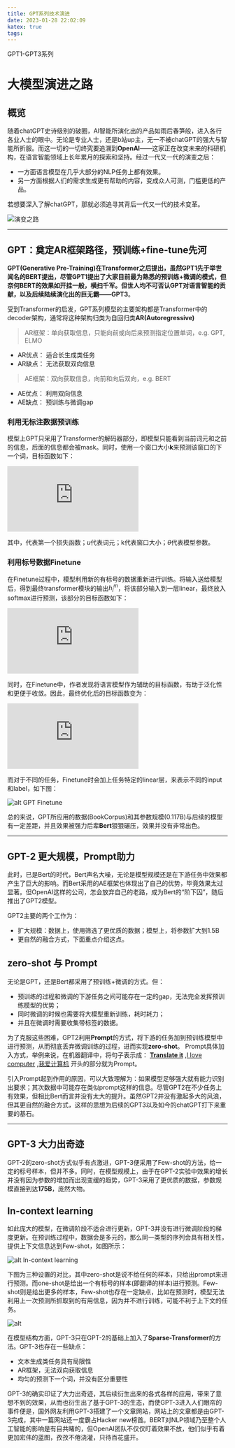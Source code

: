 ```yaml
---
title: GPT系列技术演进
date: 2023-01-28 22:02:09
katex: true
tags:
---
```

GPT1-GPT3系列
<!--more-->

# 大模型演进之路
## 概览
随着chatGPT史诗级别的破圈，AI智能所演化出的产品如雨后春笋般，进入各行各业人士的眼中。无论是专业人士，还是b站up主，无一不被chatGPT的强大与智能所折服。而这一切的一切终究要追溯到**OpenAI**——这家正在改变未来的科研机构，在语言智能领域上长年累月的探索和坚持。经过一代又一代的演变之后：
+ 一方面语言模型在几乎大部分的NLP任务上都有效果。
+ 另一方面根据人们的需求生成更有帮助的内容，变成众人可测，门槛更低的产品。

若想要深入了解chatGPT，那就必须追寻其背后一代又一代的技术变革。

![演变之路](LLM.png)
<!-- {% asset_img ./GPT/LLM.png 演变之路 %} -->
***

## GPT：奠定AR框架路径，预训练+fine-tune先河

**GPT(Generative Pre-Training)**在Transformer之后提出，虽然GPT1先于举世闻名的BERT提出，尽管GPT1提出了大家目前最为熟悉的预训练+微调的模式，但奈何BERT的效果如开挂一般，横扫千军。但世人均不可否认GPT对语言智能的贡献，以及后续陆续演化出的**巨无霸——GPT3**。

受到Transformer的启发，GPT系列模型的主要架构都是Transformer中的decoder架构，通常将这种架构归类为自回归类**AR(Autoregressive)**

> AR框架：单向获取信息，只能向前或向后来预测指定位置单词，e.g. GPT, ELMO

- AR优点： 适合长生成类任务
- AR缺点： 无法获取双向信息

> AE框架：双向获取信息，向前和向后双向，e.g. BERT

- AE优点： 利用双向信息
- AE缺点： 预训练与微调gap

### 利用无标注数据预训练

模型上GPT只采用了Transformer的解码器部分，即模型只能看到当前词元和之前的信息，后面的信息都会被mask。同时，使用一个窗口大小**k**来预测该窗口的下一个词，目标函数如下：


![alt](https://latex.vimsky.com/test.image.latex.php?fmt=svg&val=%255Cdpi%257B150%257D%2520%255Clarge%2520L_1%2528u%2529%2520%253D%2520%255Csum_i%2520logP%2528u_i%255C%2520%257C%255C%2520u_%257Bi-k%257D%2520%255C%2520...%255C%2520u_%257Bi-1%257D%253B%2520%255Ctheta%2529&dl=0)

其中，代表第一个损失函数；$u$代表词元；k代表窗口大小；$\theta$代表模型参数。

### 利用标号数据Finetune

在Finetune过程中，模型利用新的有标号的数据重新进行训练。将输入送给模型后，得到最终transformer模块的输出${h_l^m}$，将该部分输入到一层linear，最终放入softmax进行预测，该部分的目标函数如下：

![alt ](https://latex.vimsky.com/test.image.latex.php?fmt=svg&val=%255Cdpi%257B150%257D%2520%255Clarge%2520L_2%2528C%2529%2520%253D%2520%255Csum_%257B%2528x%252Cy%2529%257DlogP%2528y%255C%2520%257C%255C%2520x%255E1%252C%255C%2520...%255C%2520%252Cx%255Em%2529&dl=0)

同时，在Finetune中，作者发现将语言模型作为辅助的目标函数，有助于泛化性和更便于收敛。因此，最终优化后的目标函数变为：

![alt ](https://latex.vimsky.com/test.image.latex.php?fmt=svg&val=%255Cdpi%257B150%257D%2520%255Clarge%2520L_3%2528C%2529%2520%253D%2520L_1%2528C%2529%2520%26plus%3B%255Clambda%2520L_2%2528C%2529&dl=0)

而对于不同的任务，Finetune时会加上任务特定的linear层，来表示不同的input和label，如下图：

![alt GPT Finetune](finetune.png)

总的来说，GPT所应用的数据(BookCorpus)和其参数规模(0.117B)与后续的模型有一定差距，并且效果被强力后辈**Bert**狠狠碾压，效果并没有非常出色。
***
## GPT-2 更大规模，Prompt助力

此时，已是Bert的时代，Bert声名大噪，无论是模型规模还是在下游任务中效果都产生了巨大的影响。而Bert采用的AE框架也体现出了自己的优势，毕竟效果太过显著。但OpenAI这样的公司，怎会放弃自己的老路，成为Bert的“阶下囚”，随后推出了GPT2模型。

GPT2主要的两个工作为：
- 扩大规模：数据上，使用筛选了更优质的数据；模型上，将参数扩大到1.5B
- 更自然的融合方式，下面重点介绍这点。

## zero-shot 与 Prompt
无论是GPT，还是Bert都采用了预训练+微调的方式。但：
- 预训练的过程和微调的下游任务之间可能存在一定的gap，无法完全发挥预训练模型的优势；
- 同时微调的时候也需要将大模型重新训练，耗时耗力；
- 并且在微调时需要收集带标签的数据。

为了克服这些困难，GPT2利用**Prompt**的方式，将下游的任务加到预训练模型中进行预测，从而彻底丢弃微调训练的过程，进而实现**zero-shot**。
Prompt具体加入方式，举例来说，在机器翻译中，将句子表示成：
<u>**Translate it**</u> ,<u>I love computer</u> ,<u>我爱计算机</u> 开头的部分就为Prompt。

引入Prompt起到作用的原因，可以大致理解为：如果模型足够强大就有能力识别出要求；其次数据中可能存在类似prompt这样的信息。尽管GPT2在不少任务上有效果，但相比Bert而言并没有太大的提升。虽然GPT2并没有激起多大的风浪，但其更自然的融合方式，这样的思想为后续的GPT3以及如今的chatGPT打下来重要的基石。

***

## GPT-3 大力出奇迹

GPT-2的zero-shot方式似乎有点激进，GPT-3便采用了Few-shot的方法，给一定的标号样本，但并不多。同时，在模型规模上，由于在GPT-2实验中效果的增长并没有因为参数的增加而出现变缓的趋势，GPT-3采用了更优质的数据，参数规模直接到达**175B**，庞然大物。

## In-context learning

如此庞大的模型，在微调阶段不适合进行更新，GPT-3并没有进行微调阶段的梯度更新。在预训练过程中，数据会是多元的，那么同一类型的序列会具有相关性，提供上下文信息达到Few-shot，如图所示：

![alt In-context learning](metalearning.png)

下图为三种设置的对比，其中zero-shot是说不给任何的样本，只给出prompt来进行预测。而one-shot是给出一个有标号的样本(即翻译的样本)进行预测。Few-shot则是给出更多的样本，Few-shot也存在一定缺点，比如在预测时，模型无法利用上一次预测所抓取到的有用信息，因为并不进行训练，可能不利于上下文的任务。

![alt ](https://miro.medium.com/max/720/1*1PJi06R7QMTGBh8CdIsW8w.webp)

在模型结构方面，GPT-3只在GPT-2的基础上加入了**Sparse-Transformer**的方法。GPT-3也存在一些缺点：
- 文本生成类任务具有局限性
- AR框架，无法双向获取信息
- 均匀的预测下一个词，并没有区分重要性

GPT-3的确实印证了大力出奇迹，其后续衍生出来的各式各样的应用，带来了意想不到的效果，从而也衍生出了基于GPT-3的生态，而使GPT-3进入人们眼帘的事件便是，国外网友利用GPT-3搭建了一个文章网站，网站上的文章都是由GPT-3完成，其中一篇网站还一度霸占Hacker new榜首。BERT对NLP领域乃至整个人工智能的影响是有目共睹的，但OpenAI团队不仅仅盯着效果不放，他们似乎有着更加宏伟的蓝图，孜孜不倦浇灌，只待百花盛开。